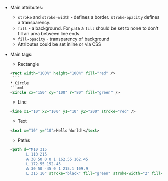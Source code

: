

* Main attributes:
    * `stroke` and `stroke-width` - defines a border. `stroke-opacity` defines a transparency.
    * `fill` - a background. For `path` a `fill` should be set to none to don't fill an area between line ends.
    * `fill-opacity` - transparency of background
    * Attributes could be set inline or via CSS

* Main tags:
    * Rectangle
     ```xml
     <rect width="100%" height="100%" fill="red" />
      ```
    * Circle
    ```xml
    <circle cx="150" cy="100" r="80" fill="green" />
    ```
    * Line
    ```xml
    <line x1="10" x2="100" y1="10" y2="200" stroke="red" />
    ```

    * Text
    ```xml
    <text x="10" y="10">Hello World!</text>
    ```

    * Paths
    ```xml
    <path d="M10 315
           L 110 215
           A 30 50 0 0 1 162.55 162.45
           L 172.55 152.45
           A 30 50 -45 0 1 215.1 109.9
           L 315 10" stroke="black" fill="green" stroke-width="2" fill-opacity="0.5"/>
     ```